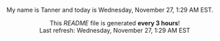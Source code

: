 My name is Tanner and today is Wednesday, November 27, 1:29 AM EST.

<p align="center">This <i>README</i> file is generated <b>every 3 hours</b>!</br>Last refresh: Wednesday, November 27, 1:29 AM EST<br /></p>
